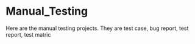 # Manual_Testing
Here are the manual testing projects. They are test case, bug report, test report, test matric
